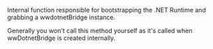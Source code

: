 ﻿Internal function responsible for bootstrapping the .NET Runtime and grabbing a wwdotnetBridge instance.

Generally you won't call this method yourself as it's called when wwDotnetBridge is created internally.
